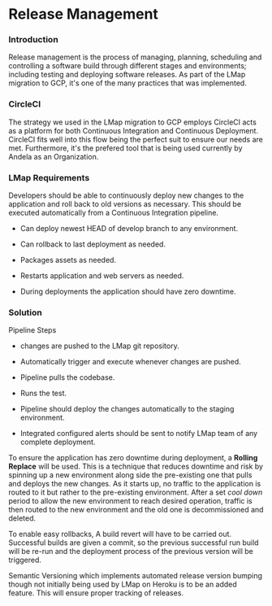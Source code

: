 # Release Management

### Introduction
Release management is the process of managing, planning, scheduling and controlling a software build through different stages and environments; including testing and deploying software releases.  As part of the LMap migration to GCP, it's one of the many practices that was implemented.

### CircleCI
The strategy we used in the LMap migration to GCP employs CircleCI acts as a platform for both Continuous Integration and Continuous Deployment. CircleCI fits well into this flow being the perfect suit to ensure our needs are met. Furthermore, it's the prefered tool that is being used currently by Andela as an Organization.

### LMap Requirements
Developers should be able to continuously deploy new changes to the application and roll back to old versions as necessary. This should be executed automatically from a Continuous Integration pipeline.
- Can deploy newest HEAD of develop branch to any environment.

- Can rollback to last deployment as needed.

- Packages assets as needed.

- Restarts application and web servers as needed.

- During deployments the application should have zero downtime.

### Solution
Pipeline Steps
- changes are pushed to the LMap git repository.

- Automatically trigger and execute whenever changes are pushed.

- Pipeline pulls the codebase.

- Runs the test.

- Pipeline should deploy the changes automatically to the staging environment.

- Integrated configured alerts should be sent to notify LMap team of any complete deployment.


To ensure the application has zero downtime during deployment, a **Rolling Replace** will be used. This is a technique that reduces downtime and risk by spinning up a new environment along side the pre-existing one that pulls and deploys the new changes. As it starts up, no traffic to the application is routed to it but rather to the pre-existing environment. After a set *cool down* period to allow the new environment to reach desired operation, traffic is then routed to the  new environment and the old one is decommissioned and deleted.

To enable easy rollbacks, A build revert will have to be carried out. Successful builds are given a commit, so the previous successful run build will be re-run and the deployment process of the previous version will be triggered.

Semantic Versioning which implements automated release version bumping though not initially being used by LMap on Heroku is to be an added feature. This will ensure proper tracking of releases.
